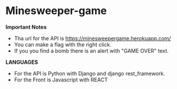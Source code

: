 # Minesweeper-game

**Important Notes**

- Tha url for the API is https://minesweepergame.herokuapp.com/
- You can make a flag with the right click.
- If you you find a bomb there is an alert with "GAME OVER" text. 


**LANGUAGES**
- For the API is Python with Django and django rest_framework. 
- For the Front is Javascript with REACT